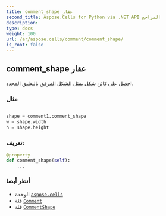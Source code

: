 ```yaml
---
title: comment_shape عقار
second_title: Aspose.Cells for Python via .NET API المراجع
description:
type: docs
weight: 100
url: /ar/aspose.cells/comment/comment_shape/
is_root: false
---
```

##  comment_shape عقار

احصل على كائن شكل يمثل الشكل المرفق بالتعليق المحدد.

###  مثال

```python

shape = comment1.comment_shape
w = shape.width
h = shape.height

```
###  تعريف:
```python
@property
def comment_shape(self):
    ...
```

###  أنظر أيضا
* الوحدة [`aspose.cells`](../../)
* فئة [`Comment`](/cells/python-net/ar/aspose.cells/comment)
* فئة [`CommentShape`](/cells/python-net/ar/aspose.cells.drawing/commentshape)
